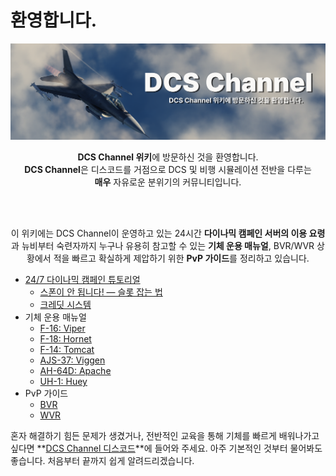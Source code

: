 # 환영합니다.
![](https://raw.githubusercontent.com/dcs-c/dcs-c.github.io/refs/heads/main/docs/images/fsg.png)

<center><b>DCS Channel 위키</b>에 방문하신 것을 환영합니다.</center>

<center><b>DCS Channel</b>은 디스코드를 거점으로 DCS 및 비행 시뮬레이션 전반을 다루는</center>

<center><b>매우</b> 자유로운 분위기의 커뮤니티입니다.</center>

<br><br>

<center>이 위키에는 DCS Channel이 운영하고 있는 24시간 <b>다이나믹 캠페인 서버의 이용 요령</b>과 뉴비부터 숙련자까지 누구나 유용히 참고할 수 있는 <b>기체 운용 매뉴얼</b>, BVR/WVR 상황에서 적을 빠르고 확실하게 제압하기 위한 <b>PvP 가이드</b>를 정리하고 있습니다.</center>

* [24/7 다이나믹 캠페인 튜토리얼](/서버)
    * [스폰이 안 됩니다! — 슬롯 잡는 법](/서버/슬롯)
    * [크레딧 시스템](/서버/크레딧)
* 기체 운용 매뉴얼
    * [F-16: Viper](/매뉴얼/f16)
    * [F-18: Hornet](/매뉴얼/f18)
    * [F-14: Tomcat](/매뉴얼/f14)
    * [AJS-37: Viggen](/매뉴얼/ajs37)
    * [AH-64D: Apache](/매뉴얼/ah64)
    * [UH-1: Huey](/매뉴얼/uh1)
* PvP 가이드
    * [BVR](/가이드/bvr)
    * [WVR](/가이드/wvr)

혼자 해결하기 힘든 문제가 생겼거나, 전반적인 교육을 통해 기체를 빠르게 배워나가고 싶다면 **[DCS Channel 디스코드](https://discord.gg/KMbDscMp9a)**에 들어와 주세요. 아주 기본적인 것부터 물어봐도 좋습니다. 처음부터 끝까지 쉽게 알려드리겠습니다.
